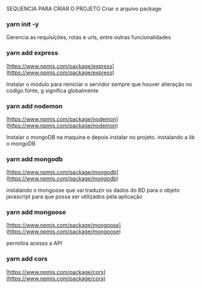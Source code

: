 SEQUENCIA PARA CRIAR O PROJETO
Criar o arquivo package
### yarn init -y

Gerencia as requisições, rotas e urls, entre outras funcionalidades
### yarn add express
[https://www.npmjs.com/package/express] (https://www.npmjs.com/package/express)

Instalar o módulo para reiniciar o servidor sempre que houver alteração no código fonte, g significa globalmente
### yarn add nodemon
[https://www.npmjs.com/package/nodemon] (https://www.npmjs.com/package/nodemon)

Instalar o mongoDB na maquina e depois instalar no projeto.
instalando a lib o mongoDB
### yarn add mongodb
[https://www.npmjs.com/package/mongodb] (https://www.npmjs.com/package/mongodb)

instalando o mongoose que vai traduzir os dados do BD para o objeto javascript para que possa ser utilizados pela aplicação
### yarn add mongoose
[https://www.npmjs.com/package/mongoose] (https://www.npmjs.com/package/mongoose)

permitira acesso a API
### yarn add cors
[https://www.npmjs.com/package/cors](https://www.npmjs.com/package/cors)
